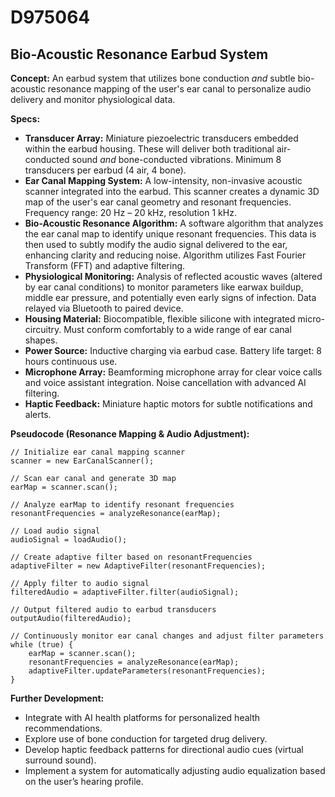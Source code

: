 # D975064

## Bio-Acoustic Resonance Earbud System

**Concept:** An earbud system that utilizes bone conduction *and* subtle bio-acoustic resonance mapping of the user's ear canal to personalize audio delivery and monitor physiological data.

**Specs:**

*   **Transducer Array:** Miniature piezoelectric transducers embedded within the earbud housing. These will deliver both traditional air-conducted sound *and* bone-conducted vibrations.  Minimum 8 transducers per earbud (4 air, 4 bone).
*   **Ear Canal Mapping System:** A low-intensity, non-invasive acoustic scanner integrated into the earbud.  This scanner creates a dynamic 3D map of the user's ear canal geometry and resonant frequencies.  Frequency range: 20 Hz – 20 kHz, resolution 1 kHz.
*   **Bio-Acoustic Resonance Algorithm:** A software algorithm that analyzes the ear canal map to identify unique resonant frequencies.  This data is then used to subtly modify the audio signal delivered to the ear, enhancing clarity and reducing noise. Algorithm utilizes Fast Fourier Transform (FFT) and adaptive filtering.
*   **Physiological Monitoring:**  Analysis of reflected acoustic waves (altered by ear canal conditions) to monitor parameters like earwax buildup, middle ear pressure, and potentially even early signs of infection.  Data relayed via Bluetooth to paired device.
*   **Housing Material:**  Biocompatible, flexible silicone with integrated micro-circuitry.  Must conform comfortably to a wide range of ear canal shapes.
*   **Power Source:**  Inductive charging via earbud case. Battery life target: 8 hours continuous use.
*   **Microphone Array:** Beamforming microphone array for clear voice calls and voice assistant integration. Noise cancellation with advanced AI filtering.
*   **Haptic Feedback:** Miniature haptic motors for subtle notifications and alerts.

**Pseudocode (Resonance Mapping & Audio Adjustment):**

```
// Initialize ear canal mapping scanner
scanner = new EarCanalScanner();

// Scan ear canal and generate 3D map
earMap = scanner.scan();

// Analyze earMap to identify resonant frequencies
resonantFrequencies = analyzeResonance(earMap);

// Load audio signal
audioSignal = loadAudio();

// Create adaptive filter based on resonantFrequencies
adaptiveFilter = new AdaptiveFilter(resonantFrequencies);

// Apply filter to audio signal
filteredAudio = adaptiveFilter.filter(audioSignal);

// Output filtered audio to earbud transducers
outputAudio(filteredAudio);

// Continuously monitor ear canal changes and adjust filter parameters
while (true) {
    earMap = scanner.scan();
    resonantFrequencies = analyzeResonance(earMap);
    adaptiveFilter.updateParameters(resonantFrequencies);
}
```

**Further Development:**

*   Integrate with AI health platforms for personalized health recommendations.
*   Explore use of bone conduction for targeted drug delivery.
*   Develop haptic feedback patterns for directional audio cues (virtual surround sound).
*   Implement a system for automatically adjusting audio equalization based on the user’s hearing profile.